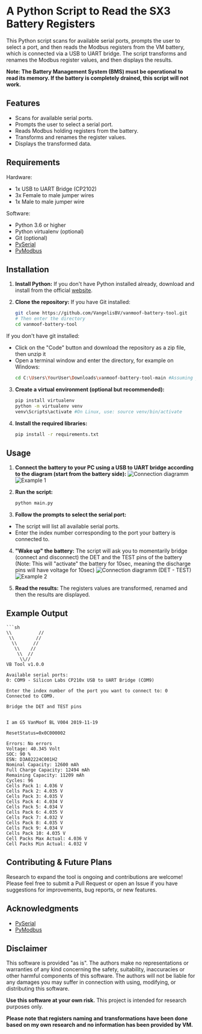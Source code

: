 # A Python Script to Read the SX3 Battery Registers 

This Python script scans for available serial ports, prompts the user to select a port, and then reads the Modbus registers from the VM battery, which is connected via a USB to UART bridge. The script transforms and renames the Modbus register values, and then displays the results.

**Note: The Battery Management System (BMS) must be operational to read its memory. If the battery is completely drained, this script will not work.**


## Features

- Scans for available serial ports.
- Prompts the user to select a serial port.
- Reads Modbus holding registers from the battery.
- Transforms and renames the register values.
- Displays the transformed data. 


## Requirements
Hardware:
- 1x USB to UART Bridge (CP2102)
- 3x Female to male jumper wires
- 1x Male to male jumper wire

Software:
- Python 3.6 or higher
- Python virtualenv (optional)
- Git (optional)
- [PySerial](https://github.com/pyserial/pyserial)
- [PyModbus](https://github.com/pymodbus-dev/pymodbus)


## Installation

1. **Install Python:**
If you don't have Python installed already, download and install from the official [website](https://www.python.org/downloads/).

2. **Clone the repository:**
    If you have Git installed:
   ```sh
   git clone https://github.com/VangelisBV/vanmoof-battery-tool.git
   # Then enter the directory
   cd vanmoof-battery-tool

If you don't have git installed:
- Click on the "Code" button and download the repository as a zip file, then unzip it
- Open a terminal window and enter the directory, for example on Windows:
    ```sh
    cd C:\Users\YourUser\Downloads\vanmoof-battery-tool-main #Assuming you extracted the file in the Downloads directory

3. **Create a virtual environment (optional but recommended):**
    ```sh
    pip install virtualenv   
    python -m virtualenv venv
    venv\Scripts\activate #On Linux, use: source venv/bin/activate 

4. **Install the required libraries:**
    ```sh
    pip install -r requirements.txt


## Usage

1. **Connect the battery to your PC using a USB to UART bridge according to the diagram (start from the battery side):**
![Connection diagramm](images/wiringTxRxGnd.png)
![Example 1](images/exampleTxRxGnd.jpeg)


2. **Run the script:**
    ```sh
    python main.py

3. **Follow the prompts to select the serial port:**
- The script will list all available serial ports.
- Enter the index number corresponding to the port your battery is connected to.

4. **"Wake up" the battery:**
The script will ask you to momentarily bridge (connect and disconnect) the DET and the TEST pins of the battery 
(Note: This will "activate" the battery for 10sec, meaning the discharge pins will have voltage for 10sec)
![Connection diagramm (DET - TEST)](images/wiringTestDet.png)
![Example 2](images/exampleTestDet.jpeg)


5. **Read the results:**
The registers values are transformed, renamed and then the results are displayed.


## Example Output
    ```sh
    \\          //
     \\        //
      \\      //
       \\    //
        \\  //
         \\//
    VB Tool v1.0.0

    Available serial ports:
    0: COM9 - Silicon Labs CP210x USB to UART Bridge (COM9)

    Enter the index number of the port you want to connect to: 0
    Connected to COM9.

    Bridge the DET and TEST pins


    I am G5 VanMoof BL V004 2019-11-19

    ResetStatus=0x0C000002

    Errors: No errors
    Voltage: 40.345 Volt
    SOC: 90 %
    ESN: D3A02224C001H2
    Nominal Capacity: 12600 mAh
    Full Charge Capacity: 12494 mAh
    Remaining Capacity: 11209 mAh
    Cycles: 96
    Cells Pack 1: 4.036 V
    Cells Pack 2: 4.035 V
    Cells Pack 3: 4.035 V
    Cells Pack 4: 4.034 V
    Cells Pack 5: 4.034 V
    Cells Pack 6: 4.035 V
    Cells Pack 7: 4.032 V
    Cells Pack 8: 4.035 V
    Cells Pack 9: 4.034 V
    Cells Pack 10: 4.035 V
    Cell Packs Max Actual: 4.036 V
    Cell Packs Min Actual: 4.032 V


## Contributing & Future Plans
Research to expand the tool is ongoing and contributions are welcome! Please feel free to submit a Pull Request or open an Issue if you have suggestions for improvements, bug reports, or new features.


## Acknowledgments
- [PySerial](https://github.com/pyserial/pyserial)
- [PyModbus](https://github.com/pymodbus-dev/pymodbus)


## Disclaimer
This software is provided "as is". The authors make no representations or warranties of any kind concerning the safety, suitability, inaccuracies or other harmful components of this software. The authors will not be liable for any damages you may suffer in connection with using, modifying, or distributing this software.

**Use this software at your own risk.** This project is intended for research purposes only. 

**Please note that registers naming and transformations have been done based on my own research and no information has been provided by VM.**